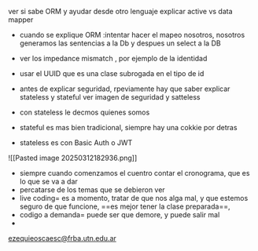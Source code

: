 ver si sabe ORM y ayudar desde otro lenguaje
explicar active vs data mapper
- cuando se explique ORM :intentar hacer el mapeo nosotros, nosotros generamos las sentencias a la Db y despues un select a la DB 
- ver los impedance mismatch , por ejemplo de la identidad
- usar el UUID que es una clase subrogada en el tipo de id


- antes de explicar seguridad, rpeviamente hay que saber explicar stateless y stateful
ver imagen de seguridad y satteless
- con stateless le decmos quienes somos 
- stateful es mas bien tradicional, siempre hay una cokkie por detras
- stateless es con Basic Auth o JWT

![[Pasted image 20250312182936.png]]





- siempre cuando comenzamos el cuentro contar el cronograma, que es lo que se va a dar
- percatarse de los temas que se debieron ver
- live coding= es a momento, tratar de que nos alga mal, y que estemos seguro de que funcione, ==es mejor tener la clase preparada==, 
- codigo a demanda= puede ser que demore,  y puede salir mal
- 
ezequieoscaesc@frba.utn.edu.ar







